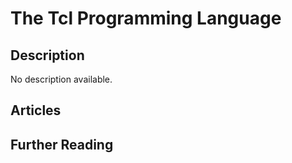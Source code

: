 # The Tcl Programming Language

## Description

No description available.

## Articles

## Further Reading